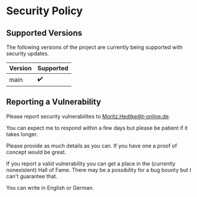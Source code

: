 <!--
/*
projektwahl-lit is a software to manage choosing projects and automatically assigning people to projects.
Copyright (C) 2021 Moritz Hedtke

This program is free software: you can redistribute it and/or modify
it under the terms of the GNU Affero General Public License as published
by the Free Software Foundation, either version 3 of the License, or
(at your option) any later version.

This program is distributed in the hope that it will be useful,
but WITHOUT ANY WARRANTY; without even the implied warranty of
MERCHANTABILITY or FITNESS FOR A PARTICULAR PURPOSE. See the
GNU Affero General Public License for more details.

You should have received a copy of the GNU Affero General Public License
along with this program. If not, see https://www.gnu.org/licenses/.
*/
/*!
https://github.com/projektwahl/projektwahl-lit
SPDX-License-Identifier: AGPL-3.0-or-later
SPDX-FileCopyrightText: 2021 Moritz Hedtke <Moritz.Hedtke@t-online.de>
*/
-->

# Security Policy

## Supported Versions

The following versions of the project are
currently being supported with security updates.

| Version | Supported          |
| ------- | ------------------ |
| main    | :heavy_check_mark: |

## Reporting a Vulnerability

Please report security vulnerabilites to Moritz.Hedtke@t-online.de.

You can expect me to respond within a few days but please be patient if it takes longer.

Please provide as much details as you can. If you have one a proof of concept would be great.

If you report a valid vulnerability you can get a place in the (currently nonexistent) Hall of Fame.
There may be a possibility for a bug bounty but I can't guarantee that.

You can write in English or German.
